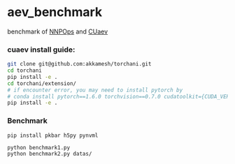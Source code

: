 # aev_benchmark 

benchmark of [NNPOps](https://github.com/peastman/NNPOps) and [CUaev](https://github.com/akkamesh/torchani/tree/enh-ext-aev/torchani/extension)

### cuaev install guide:
```bash
git clone git@github.com:akkamesh/torchani.git
cd torchani
pip install -e .
cd torchani/extension/
# if encounter error, you may need to install pytorch by 
# conda install pytorch==1.6.0 torchvision==0.7.0 cudatoolkit={CUDA_VERSION} -c pytorch
pip install -e .
```

### Benchmark
```
pip install pkbar h5py pynvml
```
```
python benchmark1.py 
python benchmark2.py datas/
```
